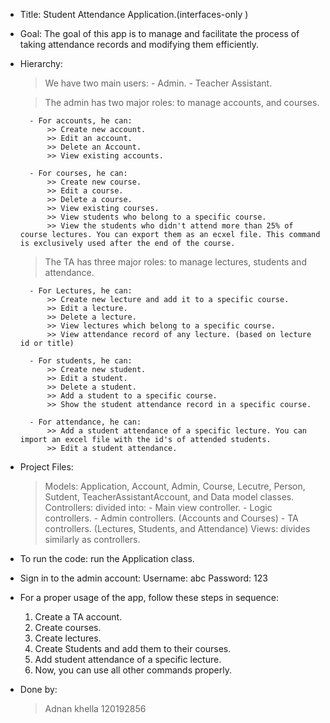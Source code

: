- Title: Student Attendance Application.(interfaces-only )

- Goal: The goal of this app is to manage and facilitate the process of taking attendance records and modifying them efficiently.

- Hierarchy:
	> We have two main users:
		- Admin.
		- Teacher Assistant.
	
	> The admin has two major roles: to manage accounts, and courses.

		- For accounts, he can:
			>> Create new account.
			>> Edit an account.
			>> Delete an Account.
			>> View existing accounts.	
	
		- For courses, he can:
			>> Create new course.
			>> Edit a course.
			>> Delete a course.
			>> View existing courses.
			>> View students who belong to a specific course.
			>> View the students who didn't attend more than 25% of course lectures. You can export them as an ecxel file. This command is exclusively used after the end of the course.
	

	> The TA has three major roles: to manage lectures, students and attendance.

		- For Lectures, he can:
			>> Create new lecture and add it to a specific course.
			>> Edit a lecture.
			>> Delete a lecture.
			>> View lectures which belong to a specific course.
			>> View attendance record of any lecture. (based on lecture id or title)

		- For students, he can:
			>> Create new student.
			>> Edit a student.
			>> Delete a student.
			>> Add a student to a specific course.
			>> Show the student attendance record in a specific course.

		- For attendance, he can:
			>> Add a student attendance of a specific lecture. You can import an excel file with the id's of attended students.
			>> Edit a student attendance.


- Project Files:
	> Models: Application, Account, Admin, Course, Lecutre, Person, Sutdent, TeacherAssistantAccount, and Data model classes.
	> Controllers: divided into:
		- Main view controller.
		- Logic controllers.
		- Admin controllers. (Accounts and Courses)
		- TA controllers. (Lectures, Students, and Attendance)
	> Views: divides similarly as controllers.
		
 
- To run the code: run the Application class.

- Sign in to the admin account: Username: abc Password: 123

- For a proper usage of the app, follow these steps in sequence:
	1. Create a TA account.
	2. Create courses.
	3. Create lectures.
	4. Create Students and add them to their courses.
	5. Add student attendance of a specific lecture.
	6. Now, you can use all other commands properly.


- Done by:
	>Adnan khella 120192856
	
